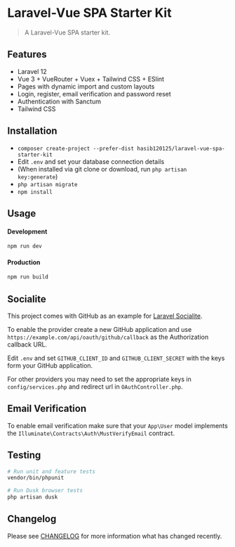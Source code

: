 # Laravel-Vue SPA Starter Kit

> A Laravel-Vue SPA starter kit.

## Features

-   Laravel 12
-   Vue 3 + VueRouter + Vuex + Tailwind CSS + ESlint
-   Pages with dynamic import and custom layouts
-   Login, register, email verification and password reset
-   Authentication with Sanctum
-   Tailwind CSS

## Installation

-   `composer create-project --prefer-dist hasib120125/laravel-vue-spa-starter-kit`
-   Edit `.env` and set your database connection details
-   (When installed via git clone or download, run `php artisan key:generate`)
-   `php artisan migrate`
-   `npm install`

## Usage

#### Development

```bash
npm run dev
```

#### Production

```bash
npm run build
```

## Socialite

This project comes with GitHub as an example for [Laravel Socialite](https://laravel.com/docs/12.x/socialite).

To enable the provider create a new GitHub application and use `https://example.com/api/oauth/github/callback` as the Authorization callback URL.

Edit `.env` and set `GITHUB_CLIENT_ID` and `GITHUB_CLIENT_SECRET` with the keys form your GitHub application.

For other providers you may need to set the appropriate keys in `config/services.php` and redirect url in `OAuthController.php`.

## Email Verification

To enable email verification make sure that your `App\User` model implements the `Illuminate\Contracts\Auth\MustVerifyEmail` contract.

## Testing

```bash
# Run unit and feature tests
vendor/bin/phpunit

# Run Dusk browser tests
php artisan dusk
```

## Changelog

Please see [CHANGELOG](CHANGELOG.md) for more information what has changed recently.
